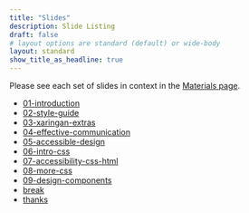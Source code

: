 ```yaml
---
title: "Slides"
description: Slide Listing
draft: false
# layout options are standard (default) or wide-body
layout: standard
show_title_as_headline: true
---
```


Please see each set of slides in context in the [Materials page](/materials).

<ul>
<li>
<a href="01-introduction.html">01-introduction</a>
</li>
<li>
<a href="02-style-guide.html">02-style-guide</a>
</li>
<li>
<a href="03-xaringan-extras.html">03-xaringan-extras</a>
</li>
<li>
<a href="04-effective-communication.html">04-effective-communication</a>
</li>
<li>
<a href="05-accessible-design.html">05-accessible-design</a>
</li>
<li>
<a href="06-intro-css.html">06-intro-css</a>
</li>
<li>
<a href="07-accessibility-css-html.html">07-accessibility-css-html</a>
</li>
<li>
<a href="08-more-css.html">08-more-css</a>
</li>
<li>
<a href="09-design-components.html">09-design-components</a>
</li>
<li>
<a href="break.html">break</a>
</li>
<li>
<a href="thanks.html">thanks</a>
</li>
</ul>
